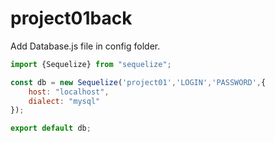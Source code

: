 # project01back

Add Database.js file in config folder.

```js
import {Sequelize} from "sequelize";

const db = new Sequelize('project01','LOGIN','PASSWORD',{
    host: "localhost",
    dialect: "mysql"
});

export default db;
